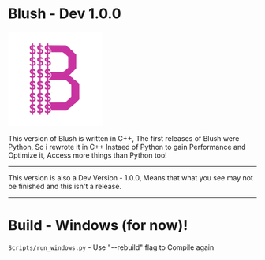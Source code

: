 # Blush - Dev 1.0.0

![Blush](https://raw.githubusercontent.com/Blush-CLI/Blush/refs/heads/dev-1.0.0/assets/blush.png)

This version of Blush is written in C++, The first releases of Blush were Python, So i rewrote it in C++ Instaed of Python to gain Performance and Optimize it, Access more things than Python too!

---

This version is also a Dev Version - 1.0.0, Means that what you see may not be finished and this isn't a release.

---

# Build - Windows (for now)!

```Scripts/run_windows.py``` - Use "--rebuild" flag to Compile again
